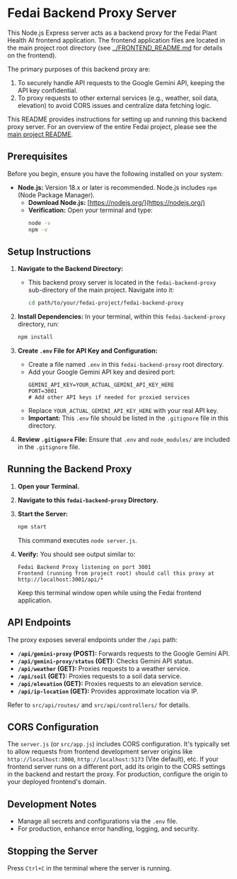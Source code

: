 # Fedai Backend Proxy Server

This Node.js Express server acts as a backend proxy for the Fedai Plant Health AI frontend application. The frontend application files are located in the main project root directory (see [../FRONTEND_README.md](../FRONTEND_README.md) for details on the frontend).

The primary purposes of this backend proxy are:
1.  To securely handle API requests to the Google Gemini API, keeping the API key confidential.
2.  To proxy requests to other external services (e.g., weather, soil data, elevation) to avoid CORS issues and centralize data fetching logic.

This README provides instructions for setting up and running this backend proxy server. For an overview of the entire Fedai project, please see the [main project README](../README.md).

## Prerequisites

Before you begin, ensure you have the following installed on your system:

*   **Node.js:** Version 18.x or later is recommended. Node.js includes `npm` (Node Package Manager).
    *   **Download Node.js:** [https://nodejs.org/](https://nodejs.org/)
    *   **Verification:** Open your terminal and type:
        ```bash
        node -v
        npm -v
        ```

## Setup Instructions

1.  **Navigate to the Backend Directory:**
    *   This backend proxy server is located in the `fedai-backend-proxy` sub-directory of the main project. Navigate into it:
        ```bash
        cd path/to/your/fedai-project/fedai-backend-proxy
        ```

2.  **Install Dependencies:**
    In your terminal, within this `fedai-backend-proxy` directory, run:
    ```bash
    npm install
    ```

3.  **Create `.env` File for API Key and Configuration:**
    *   Create a file named `.env` in this `fedai-backend-proxy` root directory.
    *   Add your Google Gemini API key and desired port:
        ```env
        GEMINI_API_KEY=YOUR_ACTUAL_GEMINI_API_KEY_HERE
        PORT=3001
        # Add other API keys if needed for proxied services
        ```
    *   Replace `YOUR_ACTUAL_GEMINI_API_KEY_HERE` with your real API key.
    *   **Important:** This `.env` file should be listed in the `.gitignore` file in this directory.

4.  **Review `.gitignore` File:**
    Ensure that `.env` and `node_modules/` are included in the `.gitignore` file.

## Running the Backend Proxy

1.  **Open your Terminal.**
2.  **Navigate to this `fedai-backend-proxy` Directory.**
3.  **Start the Server:**
    ```bash
    npm start
    ```
    This command executes `node server.js`.

4.  **Verify:**
    You should see output similar to:
    ```
    Fedai Backend Proxy listening on port 3001
    Frontend (running from project root) should call this proxy at http://localhost:3001/api/*
    ```
    Keep this terminal window open while using the Fedai frontend application.

## API Endpoints

The proxy exposes several endpoints under the `/api` path:

*   **`/api/gemini-proxy` (POST):** Forwards requests to the Google Gemini API.
*   **`/api/gemini-proxy/status` (GET):** Checks Gemini API status.
*   **`/api/weather` (GET):** Proxies requests to a weather service.
*   **`/api/soil` (GET):** Proxies requests to a soil data service.
*   **`/api/elevation` (GET):** Proxies requests to an elevation service.
*   **`/api/ip-location` (GET):** Provides approximate location via IP.

Refer to `src/api/routes/` and `src/api/controllers/` for details.

## CORS Configuration

The `server.js` (or `src/app.js`) includes CORS configuration. It's typically set to allow requests from frontend development server origins like `http://localhost:3000`, `http://localhost:5173` (Vite default), etc.
If your frontend server runs on a different port, add its origin to the CORS settings in the backend and restart the proxy. For production, configure the origin to your deployed frontend's domain.

## Development Notes

*   Manage all secrets and configurations via the `.env` file.
*   For production, enhance error handling, logging, and security.

## Stopping the Server
Press `Ctrl+C` in the terminal where the server is running.

